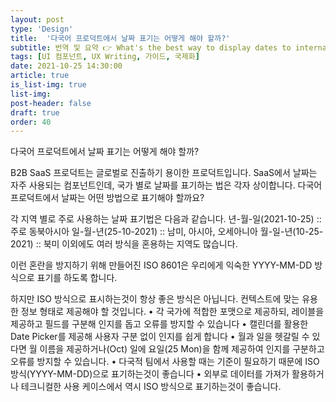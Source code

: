 ```yaml
---
layout: post
type: 'Design'
title:  '다국어 프로덕트에서 날짜 표기는 어떻게 해야 할까?'
subtitle: 번역 및 요약 👉 What's the best way to display dates to international users
tags: [UI 컴포넌트, UX Writing, 가이드, 국제화]
date: 2021-10-25 14:30:00
article: true
is_list-img: true
list-img: 
post-header: false
draft: true
order: 40
---
```


다국어 프로덕트에서 날짜 표기는 어떻게 해야 할까?

B2B SaaS 프로덕트는 글로벌로 진출하기 용이한 프로덕트입니다. SaaS에서 날짜는 자주 사용되는 컴포넌트인데, 국가 별로 날짜를 표기하는 법은 각자 상이합니다. 다국어 프로덕트에서 날짜는 어떤 방법으로 표기해야 할까요?

각 지역 별로 주로 사용하는 날짜 표기법은 다음과 같습니다.
년-월-일(2021-10-25) :: 주로 동북아시아
일-월-년(25-10-2021) :: 남미, 아시아, 오세아니아
월-일-년(10-25-2021) :: 북미
이외에도 여러 방식을 혼용하는 지역도 많습니다.

이런 혼란을 방지하기 위해 만들어진 ISO 8601은 우리에게 익숙한 YYYY-MM-DD 방식으로 표기를 하도록 합니다.

하지만 ISO 방식으로 표시하는것이 항상 좋은 방식은 아닙니다. 컨텍스트에 맞는 유용한 정보 형태로 제공해야 할 것입니다.
• 각 국가에 적합한 포맷으로 제공하되, 레이블을 제공하고 필드를 구분해 인지를 돕고 오류를 방지할 수 있습니다
• 캘린더를 활용한 Date Picker를 제공해 사용자 구분 없이 인지를 쉽게 합니다
• 월과 일을 헷갈릴 수 있다면 월 이름을 제공하거나(Oct) 일에 요일(25 Mon)을 함께 제공하여 인지를 구분하고 오류를 방지할 수 있습니다.
• 다국적 팀에서 사용할 때는 기준이 필요하기 때문에 ISO 방식(YYYY-MM-DD)으로 표기하는것이 좋습니다
• 외부로 데이터를 가져가 활용하거나 테크니컬한 사용 케이스에서 역시 ISO 방식으로 표기하는것이 좋습니다.